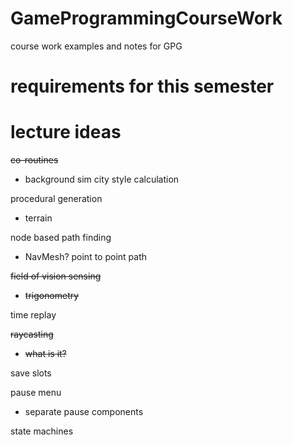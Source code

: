 # GameProgrammingCourseWork
course work examples and notes for GPG

# requirements for this semester

# lecture ideas

~~co-routines~~
  * background sim city style calculation
  
procedural generation
  * terrain
  
node based path finding
  * NavMesh? point to point path
  
~~field of vision sensing~~
  * ~~trigonometry~~
  
time replay

~~raycasting~~
  * ~~what is it?~~
  
save slots

pause menu
  * separate pause components

state machines
